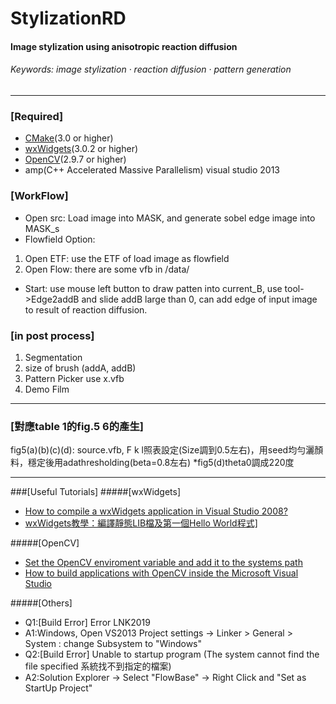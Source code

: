 # StylizationRD 
#### Image stylization using anisotropic reaction diffusion
###### Keywords: image stylization · reaction diffusion · pattern generation
 
---


### [Required]

 * <a href="http://www.cmake.org/" target="_blank">CMake</a>(3.0 or higher)
 * <a href="https://www.wxwidgets.org/" target="_blank">wxWidgets</a>(3.0.2 or higher)
 * <a href="http://opencv.org/" target="_blank">OpenCV</a>(2.9.7 or higher)
 * amp(C++ Accelerated Massive Parallelism)  visual studio 2013


### [WorkFlow]
 * Open src: Load image into MASK, and generate sobel edge image into MASK_s
 * Flowfield Option: 
  1. Open ETF: use the ETF of load image as flowfield
  2. Open Flow: there are some vfb in /data/

 * Start: use mouse left button to draw patten into current_B, use tool->Edge2addB and slide addB large than 0, can add edge of input image to result of reaction diffusion.


### [in post process]
  1. Segmentation
  2. size of brush (addA, addB)
  3. Pattern Picker use x.vfb
  4. Demo Film


---

### [對應table 1的fig.5 6的產生]
fig5(a)(b)(c)(d): source.vfb, F k l照表設定(Size調到0.5左右)，用seed均勻灑顏料，穩定後用adathresholding(beta=0.8左右)
*fig5(d)theta0調成220度

---

###[Useful Tutorials]
#####[wxWidgets]
 * <a href="http://www.rhyous.com/2009/12/16/how-to-compile-a-wxwidgets-application-in-visual-studio-2008/" target="_blank">How to compile a wxWidgets application in Visual Studio 2008?</a>
 * <a href="http://changyang319.pixnet.net/blog/post/26984931-wxwidgets%E6%95%99%E5%AD%B8%EF%BC%9A%E7%B7%A8%E8%AD%AF%E9%9D%9C%E6%85%8Blib%E6%AA%94%E5%8F%8A%E7%AC%AC%E4%B8%80%E5%80%8Bhello-world" target="_blank">wxWidgets教學：編譯靜態LIB檔及第一個Hello World程式]</a>


#####[OpenCV]
 * <a href="http://docs.opencv.org/doc/tutorials/introduction/windows_install/windows_install.html#windowssetpathandenviromentvariable" target="_blank">Set the OpenCV enviroment variable and add it to the systems path</a>
 * <a href="http://docs.opencv.org/doc/tutorials/introduction/windows_visual_studio_Opencv/windows_visual_studio_Opencv.html#windows-visual-studio-how-to" target="_blank">How to build applications with OpenCV inside the Microsoft Visual Studio</a>

#####[Others]
 - Q1:[Build Error] Error LNK2019
 - A1:Windows, Open VS2013 Project settings -> Linker > General > System : change Subsystem to "Windows"
 - Q2:[Build Error] Unable to startup program (The system cannot find the file specified 系統找不到指定的檔案)
 - A2:Solution Explorer -> Select "FlowBase" -> Right Click and "Set as StartUp Project"
